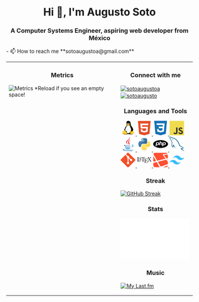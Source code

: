 <h1 align="center">Hi 👋, I'm Augusto Soto</h1>
<h3 align="center">A Computer Systems Engineer, aspiring web developer from México</h3>
<!-- 
- 🌱 I’m currently learning **HTML, CSS, Python, PHP**
- 👨‍💻 All of my projects are available [here](https://sotoaugusto.github.io/) -->
- 📫 How to reach me **sotoaugustoa@gmail.com**

<table>
<tr>
<td width="60%" valign="top">

<h3 align="center"> Metrics </h3>
  
![Metrics](https://metrics.lecoq.io/SotoAugusto?template=classic&base.header=0&languages=1&activity=1&achievements=1&base.indepth=false&languages.limit=8&languages.threshold=0%25&languages.other=false&languages.colors=github&languages.sections=most-used&languages.indepth=false&languages.analysis.timeout=15&languages.categories=markup%2C%20programming&languages.recent.categories=markup%2C%20programming&languages.recent.load=300&languages.recent.days=14&activity.limit=5&activity.load=300&activity.days=14&activity.visibility=all&activity.timestamps=false&activity.skipped=SotoAugusto&activity.filter=all&achievements.threshold=C&achievements.secrets=true&achievements.display=detailed&achievements.limit=0&config.timezone=America%2FMexico_City)
*Reload if you see an empty space!
</td>

<td width="40%" valign="top">

<h3 align="center"> Connect with me </h3>
  
  <a href="https://twitter.com/sotoaugustoa" target="blank"><img align="center" src="https://raw.githubusercontent.com/rahuldkjain/github-profile-readme-generator/master/src/images/icons/Social/twitter.svg" alt="sotoaugustoa" height="30" width="40" /></a>
  <a href="https://linkedin.com/in/sotoaugusto" target="blank"><img align="center" src="https://raw.githubusercontent.com/rahuldkjain/github-profile-readme-generator/master/src/images/icons/Social/linked-in-alt.svg" alt="sotoaugusto" height="30" width="40" /></a>
  
<h3 align="center"> Languages and Tools </h3>
  

  <a href="https://www.kernel.org/" target="_blank" rel="noreferrer"> <img src="https://raw.githubusercontent.com/devicons/devicon/master/icons/linux/linux-original.svg" alt="linux" width="40" height="40"/> </a>
  <a href="https://www.w3schools.com/html/" target="_blank" rel="noreferrer"> <img src="https://raw.githubusercontent.com/devicons/devicon/master/icons/html5/html5-plain.svg" alt="html5" width="40" height="40"/> </a>
  <a href="https://www.w3schools.com/css/" target="_blank" rel="noreferrer"> <img src="https://raw.githubusercontent.com/devicons/devicon/master/icons/css3/css3-plain.svg" alt="css3" width="40" height="40"/> </a> 
  <a href="https://www.w3schools.com/javascript/" target="_blank" rel="noreferrer"> <img src="https://raw.githubusercontent.com/devicons/devicon/master/icons/javascript/javascript-original.svg" alt="javascript" width="40" height="40"/> </a>
  <a href="https://www.w3schools.com/java/" target="_blank" rel="noreferrer"> <img src="https://raw.githubusercontent.com/devicons/devicon/master/icons/java/java-original.svg" alt="java" width="40" height="40"/> </a>
  <a href="https://www.w3schools.com/python/" target="_blank" rel="noreferrer"> <img src="https://raw.githubusercontent.com/devicons/devicon/master/icons/python/python-original.svg" alt="python" width="40" height="40"/> </a>
  <a href="https://www.w3schools.com/php/" target="_blank" rel="noreferrer"> <img src="https://raw.githubusercontent.com/devicons/devicon/master/icons/php/php-plain.svg" alt="php" width="40" height="40"/> </a>
  <a href="https://www.w3schools.com/mysql/" target="_blank" rel="noreferrer"> <img src="https://raw.githubusercontent.com/devicons/devicon/master/icons/mysql/mysql-original.svg" alt="mysql" width="40" height="40"/> </a>
  <a href="https://www.w3schools.com/git/" target="_blank" rel="noreferrer"> <img src="https://raw.githubusercontent.com/devicons/devicon/master/icons/git/git-plain.svg" alt="git" width="40" height="40"/> </a>
  <a href="https://www.latex-project.org/" target="_blank" rel="noreferrer"> <img src="https://raw.githubusercontent.com/devicons/devicon/master/icons/latex/latex-original.svg" alt="latex" width="40" height="40"/> </a>
  <a href="https://laravel.com/" target="_blank" rel="noreferrer"> <img src="https://raw.githubusercontent.com/devicons/devicon/master/icons/laravel/laravel-plain.svg" alt="laravel" width="40" height="40"/> </a>
  <a href="https://tailwindcss.com/" target="_blank" rel="noreferrer"> <img src="https://raw.githubusercontent.com/devicons/devicon/master/icons/tailwindcss/tailwindcss-plain.svg" alt="tailwindcss" width="40" height="40"/> </a>






  
<h3 align="center"> Streak </h3>

[![GitHub Streak](http://github-readme-streak-stats.herokuapp.com?user=SotoAugusto&theme=tokyonight&hide_border=true&date_format=%5BY%20%5DM%20j&border=DDDDDD00)](https://git.io/streak-stats)
  
<h3 align="center"> Stats </h3>
  
![](https://raw.githubusercontent.com/SotoAugusto/github-stats-transparent/output/generated/overview.svg)
  
<h3 align="center"> Music </h3>

[![My Last.fm](https://lastfm-recently-played.vercel.app/api?user=amirsoto2)](https://www.last.fm/user/amirsoto2)
  
</td>
</tr>

</table>

<!-- <p><img align="left" src="https://github-readme-stats.vercel.app/api/top-langs?username=sotoaugusto&show_icons=true&locale=en&layout=compact" alt="sotoaugusto" /></p>

<p>&nbsp;<img align="center" src="https://github-readme-stats.vercel.app/api?username=sotoaugusto&show_icons=true&locale=en" alt="sotoaugusto" /></p> -->

<!-- ![](https://raw.githubusercontent.com/SotoAugusto/github-stats-transparent/output/generated/languages.svg) -->
